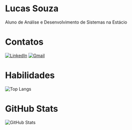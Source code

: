 # Lucas Souza

Aluno de Análise e Desenvolvimento de Sistemas na Estácio

# Contatos

[![LinkedIn](https://img.shields.io/badge/LinkedIn-0077B5?style=for-the-badge&logo=linkedin&logoColor=white)](https://www.linkedin.com/in/lucas-souza-de-oliveira-520341313/) [![Gmail](https://img.shields.io/badge/Gmail-333333?style=for-the-badge&logo=gmail&logoColor=red)](mailto:)

# Habilidades

![Top Langs](https://github-readme-stats-git-masterrstaa-rickstaa.vercel.app/api/top-langs/?username=relixdx&layout=compact&bg_color=000&border_color=7700FF&title_color=7700FF&text_color=FFF)

# GitHub Stats

![GitHub Stats](https://github-readme-stats.vercel.app/api?username=relixdx&theme=transparent&bg_color=000&border_color=7700FF&show_icons=true&icon_color=7700FF&title_color=7700FF&text_color=FFF)
